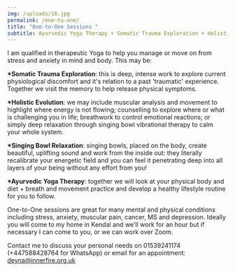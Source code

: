 ```yaml
---
img: /uploads/16.jpg
permalink: /one-to-one/
title: "One-to-One Sessions "
subtitle: Ayurvedic Yoga Therapy + Somatic Trauma Exploration + Holistic Evolution
---
```

I am qualified in therapeutic Yoga to help you manage or move on from stress and anxiety in mind and body. This may be:

**\*Somatic Trauma Exploration**: this is deep, intense work to explore current physiological discomfort and it's relation to a past 'traumatic' experience. Together we visit the memory to help release physical symptoms.

**\*Holistic Evolution**: we may include muscular analysis and movement to highlight where energy is not flowing; counselling to explore where or what is challenging you in life; breathwork to control emotional reactions; or simply deep relaxation through singing bowl vibrational therapy to calm your whole system. 

**\*Singing Bowl Relaxation**: singing bowls, placed on the body, create beautiful, uplifting sound and work from the inside out: they literally recalibrate your energetic field and you can feel it penetrating deep into all layers of your being without any effort from you! 

**\*Ayurvedic Yoga Therapy**: together we will look at your physical body and diet + breath and movement practice and develop a healthy lifestyle routine for you to follow.

One-to-One sessions are great for many mental and physical conditions including stress, anxiety, muscular pain, cancer, MS and depression. Ideally you will come to my home in Kendal and we'll work for an hour but if necessary I can come to you, or we can work over Zoom.

Contact me to discuss your personal needs on 01539241174 (+447588428764 for WhatsApp) or email for an appointment: deyna@innerfire.org.uk